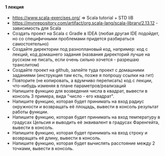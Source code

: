 #### 1 лекция

- https://www.scala-exercises.org/ => Scala tutorial + STD IiB
- https://mvnrepository.com/artifact/org.scala-lang/scala-library/2.13.12 - зависимость для Scala
- Создать проект на Scala с Gradle в IDEA (любая другая IDE подойдет, но со специфичными проблемами придется разбираться
  самостоятельно)
- Создайте директории под разноплановый код, например: код с лекций, код домашнего задания (названия директорий лучше на
  русском не писать, если очень сильно хочется - разрешаю транслитом)
- Создайте проект на github, залейте туда проект с домашними заданиями (инструкция там есть, позже я попрошу ссылки на
  гит)
- Повторите (не копировать, а вдумчиво переписать) код с лекции, что-нибудь изменяя в плане параметров/реализаций
- Напишите функцию для возведения числа в квадрат, вывести в консоль 3 примера, вида "число - его квадрат".
- Напишите функцию, которая будет принимать на вход радиус окружности и возвращать её площадь, вывести в консоль
  результат работы функции.
- Напишите функцию, которая будет принимать на вход температуру в градусах Цельсия и выводить её эквивалент в градусах
  Фаренгейта, вывести в консоль.
- Напишите функцию, которая будет принимать на вход строку и возвращать её длину, вывести в консоль.
- Напишите функцию, которая будет вычислять расстояние между 2 точками, вывести в консоль.